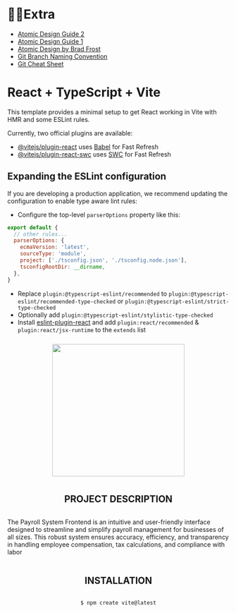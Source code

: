 # 👨‍💻Extra

- [Atomic Design Guide 2](https://www.toptal.com/designers/ui/atomic-design-sketch)
- [Atomic Design Guide 1](https://medium.com/@janelle.wg/atomic-design-pattern-how-to-structure-your-react-application-2bb4d9ca5f97)
- [Atomic Design by Brad Frost](https://atomicdesign.bradfrost.com/)
- [Git Branch Naming Convention](https://phoenixnap.com/kb/git-branch-name-convention)
- [Git Cheat Sheet](https://www.atlassian.com/git/tutorials/atlassian-git-cheatsheet)

# React + TypeScript + Vite

This template provides a minimal setup to get React working in Vite with HMR and some ESLint rules.

Currently, two official plugins are available:

- [@vitejs/plugin-react](https://github.com/vitejs/vite-plugin-react/blob/main/packages/plugin-react/README.md) uses [Babel](https://babeljs.io/) for Fast Refresh
- [@vitejs/plugin-react-swc](https://github.com/vitejs/vite-plugin-react-swc) uses [SWC](https://swc.rs/) for Fast Refresh

## Expanding the ESLint configuration

If you are developing a production application, we recommend updating the configuration to enable type aware lint rules:

- Configure the top-level `parserOptions` property like this:

```js
export default {
  // other rules...
  parserOptions: {
    ecmaVersion: 'latest',
    sourceType: 'module',
    project: ['./tsconfig.json', './tsconfig.node.json'],
    tsconfigRootDir: __dirname,
  },
}
```

- Replace `plugin:@typescript-eslint/recommended` to `plugin:@typescript-eslint/recommended-type-checked` or `plugin:@typescript-eslint/strict-type-checked`
- Optionally add `plugin:@typescript-eslint/stylistic-type-checked`
- Install [eslint-plugin-react](https://github.com/jsx-eslint/eslint-plugin-react) and add `plugin:react/recommended` & `plugin:react/jsx-runtime` to the `extends` list


<style> 
.content{
  padding: 20px
  width:100%;
  height: 100vh;
  display: flex;
  flex-direction: column;
  
  align-items: center;
}
.logo {
  width: 300px;
  padding : 10px
}
  
</style>

<div class="content"> 

<img class="logo" src="https://lh3.googleusercontent.com/d/1if8CdBePaomlqlyxCiNsJTakkU0Vlp3v"/>



## PROJECT DESCRIPTION
<p>The Payroll System Frontend is an intuitive and user-friendly interface designed to streamline and simplify payroll management for businesses of all sizes. This robust system ensures accuracy, efficiency, and transparency in handling employee compensation, tax calculations, and compliance with labor </p>


## INSTALLATION

```
$ npm create vite@latest
```


</div>
